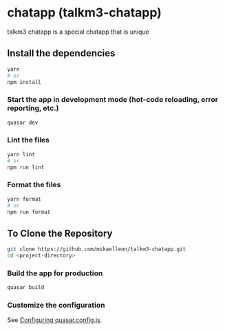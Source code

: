 # chatapp (talkm3-chatapp)

talkm3 chatapp is a special chatapp that is unique

## Install the dependencies
```bash
yarn
# or
npm install
```

### Start the app in development mode (hot-code reloading, error reporting, etc.)
```bash
quasar dev
```


### Lint the files
```bash
yarn lint
# or
npm run lint
```


### Format the files
```bash
yarn format
# or
npm run format
```

## To Clone the Repository 
```bash
git clone https://github.com/mikaelleon/talkm3-chatapp.git
cd <project-directory>
```
### Build the app for production
```bash
quasar build
```

### Customize the configuration
See [Configuring quasar.config.js](https://v2.quasar.dev/quasar-cli-vite/quasar-config-js).
